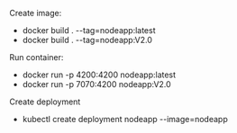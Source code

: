 Create image:
- docker build . --tag=nodeapp:latest
- docker build . --tag=nodeapp:V2.0

Run container:
- docker run -p 4200:4200 nodeapp:latest
- docker run -p 7070:4200 nodeapp:V2.0

Create deployment 
- kubectl create deployment nodeapp --image=nodeapp
